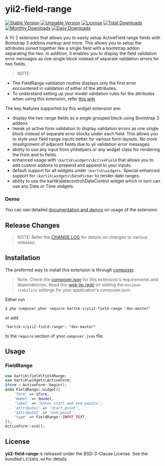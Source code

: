 yii2-field-range
=================

[![Stable Version](https://poser.pugx.org/kartik-v/yii2-field-range/v/stable)](https://packagist.org/packages/kartik-v/yii2-field-range)
[![Unstable Version](https://poser.pugx.org/kartik-v/yii2-field-range/v/unstable)](https://packagist.org/packages/kartik-v/yii2-field-range)
[![License](https://poser.pugx.org/kartik-v/yii2-field-range/license)](https://packagist.org/packages/kartik-v/yii2-field-range)
[![Total Downloads](https://poser.pugx.org/kartik-v/yii2-field-range/downloads)](https://packagist.org/packages/kartik-v/yii2-field-range)
[![Monthly Downloads](https://poser.pugx.org/kartik-v/yii2-field-range/d/monthly)](https://packagist.org/packages/kartik-v/yii2-field-range)
[![Daily Downloads](https://poser.pugx.org/kartik-v/yii2-field-range/d/daily)](https://packagist.org/packages/kartik-v/yii2-field-range)

A Yii 2 extension that allows you to easily setup ActiveField range fields with Bootstrap 3 addons markup and more. This allows you to setup 
the attributes joined together like a single field with a bootstrap addon separating the two. In addition, it enables you to display the field 
validation error messages as one single block instead of separate validation errors for two fields.

> NOTE: 
- The FieldRange validation routine displays only the first error encountered in validation of either of the attributes.
- To understand setting up your model validation rules for the attributes when using this extension, refer [this wiki](http://www.yiiframework.com/wiki/698/model-validation-for-field-ranges-using-yii2-field-range-extension/)

The key features supported by this widget extension are:

- display the two range fields as a single grouped block using Bootstrap 3 addons
- tweak yii active form validation to display validation errors as one single block instead of
  separate error blocks under each field. This allows you to style your field range inputs better 
  for various form layouts. No more misalignment of adjacent fields due to yii validation error messages.
- ability to use any input from yii\helpers or any widget class for rendering the from and to fields.
- enhanced usage with `\kartik\widgets\ActiveField` that allows you to add custom addons to prepend and append to your inputs.
- default support for all widgets under `\kartik\widgets`. Special enhanced support for `\kartik\widgets\DatePicker` 
  to render date ranges.
- ability to use the kartik\datecontrol\DateControl widget which in turn can use any Date or Time widgets.

### Demo
You can see detailed [documentation and demos](http://demos.krajee.com/field-range) on usage of the extension.

## Release Changes

> NOTE: Refer the [CHANGE LOG](https://github.com/kartik-v/yii2-field-range/blob/master/CHANGE.md) for details on changes to various releases.

## Installation

The preferred way to install this extension is through [composer](http://getcomposer.org/download/).

> Note: Check the [composer.json](https://github.com/kartik-v/yii2-field-range/blob/master/composer.json) for this extension's requirements and dependencies. 
Read this [web tip /wiki](http://webtips.krajee.com/setting-composer-minimum-stability-application/) on setting the `minimum-stability` settings for your application's composer.json.

Either run

```
$ php composer.phar require kartik-v/yii2-field-range "dev-master"
```

or add

```
"kartik-v/yii2-field-range": "dev-master"
```

to the ```require``` section of your `composer.json` file.

## Usage

### FieldRange

```php
use kartik\field\FieldRange;
use kartik\widgets\ActiveForm;
$form = ActiveForm::begin();
echo FieldRange::widget([
    'form' => $form,
    'model' => $model,
    'label' => 'Enter start and end points',
    'attribute1' => 'start_point',
    'attribute2' => 'end_point',
    'type' => FieldRange::INPUT_TEXT,
]);
ActiveForm::end();
```

## License

**yii2-field-range** is released under the BSD-3-Clause License. See the bundled `LICENSE.md` for details.